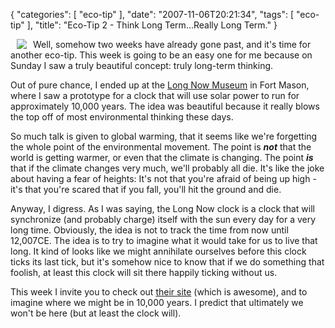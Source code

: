 {
    "categories": [
        "eco-tip"
    ], 
    "date": "2007-11-06T20:21:34", 
    "tags": [
        "eco-tip"
    ], 
    "title": "Eco-Tip 2 - Think Long Term...Really Long Term."
}

<a href="http://michaeljaylissner.com/images/longnowclock"><img src="http://michaeljaylissner.com/files/images/longnowclock.thumbnail.jpg" align="left" hspace="10"></a>Well, somehow two weeks have already gone past, and it's time for another eco-tip. This week is going to be an easy one for me because on Sunday I saw a truly beautiful concept: truly long-term thinking.

Out of pure chance, I ended up at the <a href="http://www.longnow.org" target="_blank">Long Now Museum</a> in Fort Mason, where I saw a prototype for a clock that will use solar power to run for approximately 10,000 years. The idea was beautiful because it really blows the top off of most environmental thinking these days.

So much talk is given to global warming, that it seems like we're forgetting the whole point of the environmental movement. The point is <i><strong>not</strong></i> that the world is getting warmer, or even that the climate is changing. The point <i><strong>is</strong></i> that if the climate changes very much, we'll probably all die. It's like the joke about having a fear of heights: It's not that you're afraid of being up high - it's that you're scared that if you fall, you'll hit the ground and die.

Anyway, I digress. As I was saying, the Long Now clock is a clock that will synchronize (and probably charge) itself with the sun every day for a very long time. Obviously, the idea is not to track the time from now until 12,007CE. The idea is to try to imagine what it would take for us to live that long. It kind of looks like we might annihilate ourselves before this clock ticks its last tick, but it's somehow nice to know that if we do something that foolish, at least this clock will sit there happily ticking without us.

This week I invite you to check out <a href="http://www.longnow.org" target="_blank">their site</a> (which is awesome), and to imagine where we might be in 10,000 years. I predict that ultimately we won't be here (but at least the clock will).<!--break-->